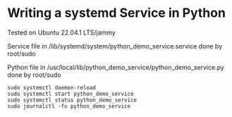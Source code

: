 # Writing a systemd Service in Python

Tested on Ubuntu 22.04.1 LTS/jammy

Service file in /lib/systemd/system/python_demo_service.service done by root/sudo

Python file in /usr/local/lib/python_demo_service/python_demo_service.py done by root/sudo

```
sudo systemctl daemon-reload
sudo systemctl start python_demo_service
sudo systemctl status python_demo_service
sudo journalctl -fu python_demo_service
```
